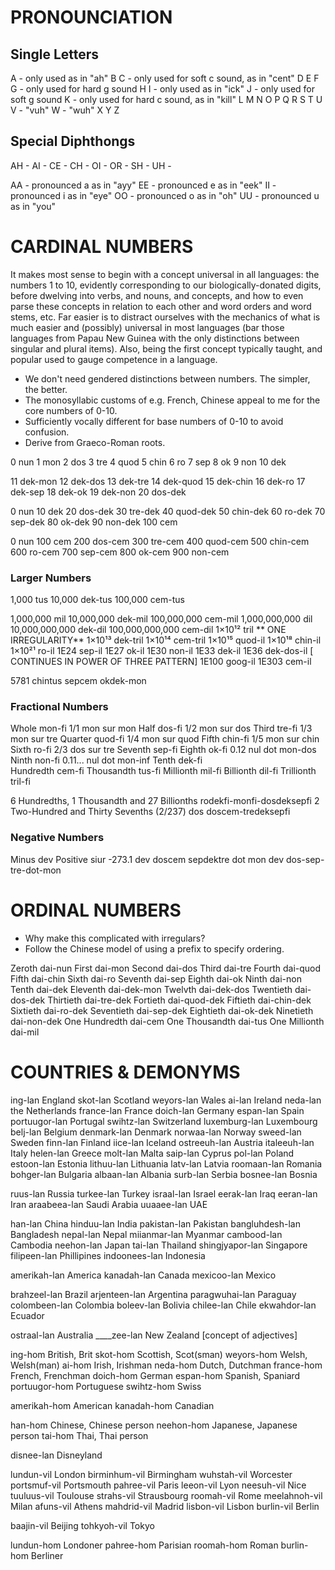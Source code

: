 # PRONOUNCIATION
## Single Letters
A - only used as in "ah"
B
C - only used for soft c sound, as in "cent"
D
E
F
G - only used for hard g sound
H
I - only used as in "ick"
J - only used for soft g sound
K - only used for hard c sound, as in "kill"
L
M
N
O
P
Q
R
S
T
U
V - "vuh"
W - "wuh"
X
Y
Z

## Special Diphthongs
AH - 
AI -
CE - 
CH -
OI -
OR -
SH - 
UH - 

AA - pronounced a as in "ayy"
EE - pronounced e as in "eek"
II - pronounced i as in "eye"
OO - pronounced o as in "oh"
UU - pronounced u as in "you"

# CARDINAL NUMBERS
It makes most sense to begin with a concept universal in all languages: the numbers 1 to 10, evidently corresponding to our biologically-donated digits, before dwelving into verbs, and nouns, and concepts, and how to even parse these concepts in relation to each other and word orders and word stems, etc. Far easier is to distract ourselves with the mechanics of what is much easier and (possibly) universal in most languages (bar those languages from Papau New Guinea with the only distinctions between singular and plural items). Also, being the first concept typically taught, and popular used to gauge competence in a language.

- We don't need gendered distinctions between numbers. The simpler, the better.
- The monosyllabic customs of e.g. French, Chinese appeal to me for the core numbers of 0-10.
- Sufficiently vocally different for base numbers of 0-10 to avoid confusion.
- Derive from Graeco-Roman roots.

0   nun
1   mon
2   dos
3   tre
4   quod
5   chin
6   ro
7   sep
8   ok
9   non
10  dek

11  dek-mon
12  dek-dos
13  dek-tre
14  dek-quod
15  dek-chin
16  dek-ro
17  dek-sep
18  dek-ok
19  dek-non
20  dos-dek

0   nun
10  dek
20  dos-dek
30  tre-dek
40  quod-dek
50  chin-dek
60  ro-dek
70  sep-dek
80  ok-dek
90  non-dek
100 cem

0   nun
100 cem
200 dos-cem
300 tre-cem
400 quod-cem
500 chin-cem
600 ro-cem
700 sep-cem
800 ok-cem
900 non-cem

### Larger Numbers
1,000        tus
10,000       dek-tus
100,000      cem-tus

1,000,000       mil
10,000,000      dek-mil
100,000,000     cem-mil
1,000,000,000   dil
10,000,000,000  dek-dil
100,000,000,000 cem-dil
1×10¹²           tril        ** ONE IRREGULARITY**
1×10¹³           dek-tril
1×10¹⁴           cem-tril
1×10¹⁵           quod-il
1×10¹⁸           chin-il
1×10²¹           ro-il
1E24            sep-il
1E27            ok-il
1E30            non-il
1E33            dek-il
1E36            dek-dos-il
[ CONTINUES IN POWER OF THREE PATTERN]
1E100           goog-il
1E303           cem-il

5781            chintus sepcem okdek-mon

### Fractional Numbers
Whole           mon-fi      1/1     mon sur mon
Half            dos-fi      1/2     mon sur dos
Third           tre-fi      1/3     mon sur tre
Quarter         quod-fi     1/4     mon sur quod
Fifth           chin-fi     1/5     mon sur chin
Sixth           ro-fi       2/3     dos sur tre
Seventh         sep-fi
Eighth          ok-fi       0.12    nul dot mon-dos
Ninth           non-fi      0.11... nul dot mon-inf
Tenth           dek-fi      
Hundredth       cem-fi
Thousandth      tus-fi
Millionth       mil-fi
Billionth       dil-fi
Trillionth      tril-fi

6 Hundredths, 1 Thousandth and 27 Billionths    rodekfi-monfi-dosdeksepfi
2 Two-Hundred and Thirty Sevenths (2/237)       dos doscem-tredeksepfi

### Negative Numbers
Minus           dev
Positive        siur
-273.1          dev doscem sepdektre dot mon
                dev dos-sep-tre-dot-mon

# ORDINAL NUMBERS

- Why make this complicated with irregulars? 
- Follow the Chinese model of using a prefix to specify ordering.

Zeroth          dai-nun
First           dai-mon
Second          dai-dos
Third           dai-tre
Fourth          dai-quod
Fifth           dai-chin
Sixth           dai-ro
Seventh         dai-sep
Eighth          dai-ok
Ninth           dai-non
Tenth           dai-dek
Eleventh        dai-dek-mon
Twelvth         dai-dek-dos
Twentieth       dai-dos-dek
Thirtieth       dai-tre-dek
Fortieth        dai-quod-dek
Fiftieth        dai-chin-dek
Sixtieth        dai-ro-dek
Seventieth      dai-sep-dek
Eightieth       dai-ok-dek
Ninetieth       dai-non-dek
One Hundredth   dai-cem
One Thousandth  dai-tus
One Millionth   dai-mil

# COUNTRIES & DEMONYMS
ing-lan         England
skot-lan        Scotland
weyors-lan      Wales
ai-lan          Ireland
neda-lan        the Netherlands
france-lan      France
doich-lan       Germany
espan-lan       Spain
portuugor-lan   Portugal
swihtz-lan      Switzerland
luxemburg-lan   Luxembourg
belj-lan        Belgium
denmark-lan     Denmark
norwaa-lan      Norway
sweed-lan       Sweden
finn-lan        Finland
iice-lan        Iceland
ostreeuh-lan    Austria
italeeuh-lan    Italy
helen-lan       Greece
molt-lan        Malta
saip-lan        Cyprus
pol-lan         Poland
estoon-lan      Estonia
lithuu-lan      Lithuania
latv-lan        Latvia
roomaan-lan     Romania
bohger-lan      Bulgaria
albaan-lan      Albania
surb-lan        Serbia
bosnee-lan      Bosnia

ruus-lan        Russia
turkee-lan      Turkey
israal-lan      Israel
eerak-lan       Iraq
eeran-lan       Iran
araabeea-lan    Saudi Arabia
uuaaee-lan      UAE

han-lan         China
hinduu-lan      India
pakistan-lan    Pakistan
bangluhdesh-lan Bangladesh
nepal-lan       Nepal
miianmar-lan    Myanmar
cambood-lan     Cambodia
neehon-lan      Japan
tai-lan         Thailand
shingjyapor-lan Singapore
filipeen-lan    Phillipines
indoonees-lan   Indonesia

amerikah-lan    America
kanadah-lan     Canada
mexicoo-lan     Mexico

brahzeel-lan    Brazil
arjenteen-lan   Argentina
paragwuhai-lan  Paraguay
colombeen-lan   Colombia
boleev-lan      Bolivia
chilee-lan      Chile
ekwahdor-lan    Ecuador

ostraal-lan     Australia
____zee-lan     New Zealand [concept of adjectives]


ing-hom         British, Brit
skot-hom        Scottish, Scot(sman)
weyors-hom      Welsh, Welsh(man)
ai-hom          Irish, Irishman
neda-hom        Dutch, Dutchman
france-hom      French, Frenchman
doich-hom       German
espan-hom       Spanish, Spaniard
portuugor-hom   Portuguese
swihtz-hom      Swiss

amerikah-hom    American
kanadah-hom     Canadian

han-hom         Chinese, Chinese person
neehon-hom      Japanese, Japanese person
tai-hom         Thai, Thai person



disnee-lan      Disneyland

lundun-vil      London
birminhum-vil   Birmingham
wuhstah-vil     Worcester
portsmuf-vil    Portsmouth
pahree-vil      Paris
leeon-vil       Lyon
neesuh-vil      Nice
tuuluus-vil     Toulouse
strahs-vil      Strausbourg
roomah-vil      Rome
meelahnoh-vil   Milan
afuns-vil       Athens
mahdrid-vil     Madrid
lisbon-vil      Lisbon
burlin-vil      Berlin


baajin-vil      Beijing
tohkyoh-vil     Tokyo

lundun-hom      Londoner
pahree-hom      Parisian
roomah-hom      Roman
burlin-hom      Berliner
